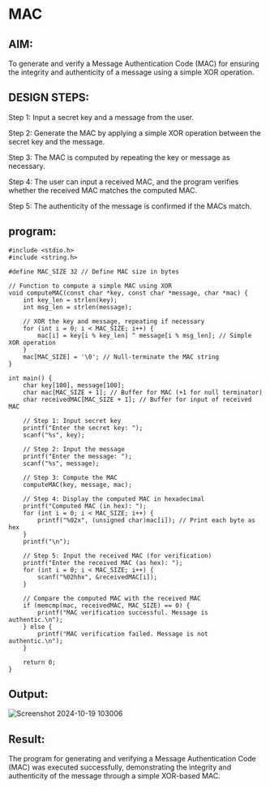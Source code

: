# MAC

## AIM:
To generate and verify a Message Authentication Code (MAC) for ensuring the integrity and authenticity of a message using a simple XOR operation.

## DESIGN STEPS:
Step 1:
Input a secret key and a message from the user.

Step 2:
Generate the MAC by applying a simple XOR operation between the secret key and the message.

Step 3:
The MAC is computed by repeating the key or message as necessary.

Step 4:
The user can input a received MAC, and the program verifies whether the received MAC matches the computed MAC.

Step 5:
The authenticity of the message is confirmed if the MACs match.

## program:
```
#include <stdio.h>
#include <string.h>

#define MAC_SIZE 32 // Define MAC size in bytes

// Function to compute a simple MAC using XOR
void computeMAC(const char *key, const char *message, char *mac) {
    int key_len = strlen(key);
    int msg_len = strlen(message);
    
    // XOR the key and message, repeating if necessary
    for (int i = 0; i < MAC_SIZE; i++) {
        mac[i] = key[i % key_len] ^ message[i % msg_len]; // Simple XOR operation
    }
    mac[MAC_SIZE] = '\0'; // Null-terminate the MAC string
}

int main() {
    char key[100], message[100];
    char mac[MAC_SIZE + 1]; // Buffer for MAC (+1 for null terminator)
    char receivedMAC[MAC_SIZE + 1]; // Buffer for input of received MAC

    // Step 1: Input secret key
    printf("Enter the secret key: ");
    scanf("%s", key);

    // Step 2: Input the message
    printf("Enter the message: ");
    scanf("%s", message);

    // Step 3: Compute the MAC
    computeMAC(key, message, mac);

    // Step 4: Display the computed MAC in hexadecimal
    printf("Computed MAC (in hex): ");
    for (int i = 0; i < MAC_SIZE; i++) {
        printf("%02x", (unsigned char)mac[i]); // Print each byte as hex
    }
    printf("\n");

    // Step 5: Input the received MAC (for verification)
    printf("Enter the received MAC (as hex): ");
    for (int i = 0; i < MAC_SIZE; i++) {
        scanf("%02hhx", &receivedMAC[i]);
    }

    // Compare the computed MAC with the received MAC
    if (memcmp(mac, receivedMAC, MAC_SIZE) == 0) {
        printf("MAC verification successful. Message is authentic.\n");
    } else {
        printf("MAC verification failed. Message is not authentic.\n");
    }

    return 0;
}
```

## Output:

![Screenshot 2024-10-19 103006](https://github.com/user-attachments/assets/2c39070e-dbf2-430e-b166-f2f2f255599b)



## Result:
The program for generating and verifying a Message Authentication Code (MAC) was executed successfully, demonstrating the integrity and authenticity of the message through a simple XOR-based MAC.
